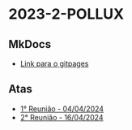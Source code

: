 # 2023-2-POLLUX

## MkDocs
- [Link para o gitpages](https://mdsreq-fga-unb.github.io/2024.1-CONSTRUMIX/)

## Atas 
- [1° Reunião - 04/04/2024 ](Atas/1_reuniao.md)
- [2° Reunião - 16/04/2024 ](Atas/)


